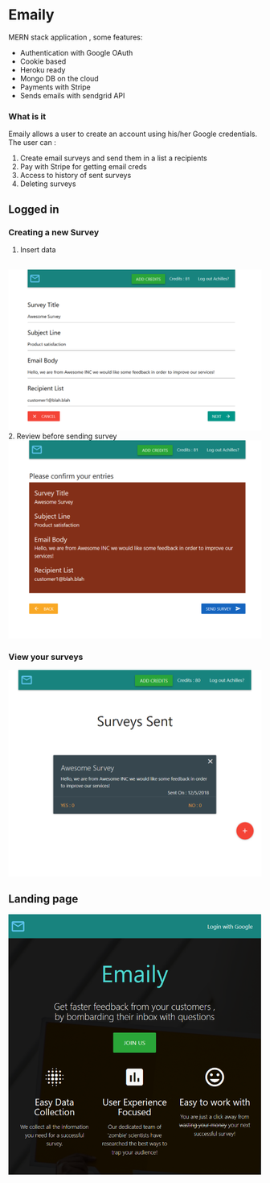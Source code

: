 # Emaily
MERN stack application , some features:

- Authentication with Google OAuth
- Cookie based
- Heroku ready
- Mongo DB on the cloud
- Payments with Stripe
- Sends emails with sendgrid API

### What is it
Emaily allows a user to create an account using his/her Google credentials. The user can :
1. Create email surveys and send them in a list a recipients
2. Pay with Stripe for getting email creds
3. Access to history of sent surveys
4. Deleting surveys

## Logged in
### Creating a new Survey
1. Insert data
<br>
<img src='newSurvey1.png' alt='survey 1' />
2. Review before sending survey
<br>
<img src='newSurvey2.png' alt='emaily logged in' />

### View your surveys
<img src='loggedIn.png' alt='emaily logged in' />


## Landing page
<img src='preview.png' alt='emaily screenshot' />
